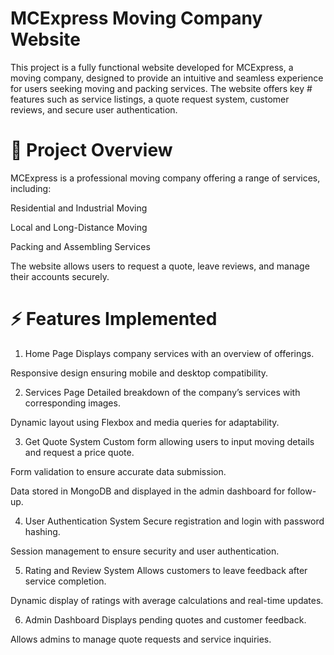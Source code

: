 # MCExpress Moving Company Website
This project is a fully functional website developed for MCExpress, a moving company, designed to provide an intuitive and seamless experience for users seeking moving and packing services. The website offers key # features such as service listings, a quote request system, customer reviews, and secure user authentication.

# 📝 Project Overview
MCExpress is a professional moving company offering a range of services, including:

  Residential and Industrial Moving
  
  Local and Long-Distance Moving
  
  Packing and Assembling Services

The website allows users to request a quote, leave reviews, and manage their accounts securely.

# ⚡️ Features Implemented
1. Home Page
  Displays company services with an overview of offerings.

  Responsive design ensuring mobile and desktop compatibility.

2. Services Page
  Detailed breakdown of the company’s services with corresponding images.

  Dynamic layout using Flexbox and media queries for adaptability.

3. Get Quote System
Custom form allowing users to input moving details and request a price quote.

Form validation to ensure accurate data submission.

Data stored in MongoDB and displayed in the admin dashboard for follow-up.

4. User Authentication System
Secure registration and login with password hashing.

Session management to ensure security and user authentication.

5. Rating and Review System
Allows customers to leave feedback after service completion.

Dynamic display of ratings with average calculations and real-time updates.

6. Admin Dashboard
Displays pending quotes and customer feedback.

Allows admins to manage quote requests and service inquiries.
